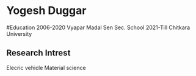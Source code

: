 # Yogesh Duggar


#Education
2006-2020 Vyapar Madal Sen Sec. School
2021-Till Chitkara University
 ## Research Intrest
 Elecric vehicle
 Material science
   